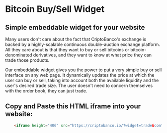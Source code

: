 # Bitcoin Buy/Sell Widget

## Simple embeddable widget for your website

Many users don't care about the fact that CriptoBanco's exchange is backed by a highly-scalable continuous double-auction exchange platform. All they care about is that they want to buy or sell bitcoins or bitcoin-denominated derivatives, and they want to know at what price they can trade those products.

Our embeddable widget gives you the power to put a very simple buy or sell interface on any web page. It dynamically updates the price at which the user can buy or sell, taking into account both the available liquidity and the user's desired trade size. The user doesn't need to concern themselves with the order book, they can just trade.

## Copy and Paste this HTML iframe into your website:
```html
    <iframe height="406" src="https://criptobanco.io/?widget=trade&contract=BTC/COP" scrolling="no" style="overflow: hidden" frameborder="0"></iframe>
```


